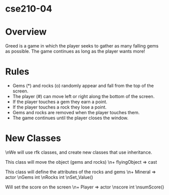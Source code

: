 # cse210-04
# Overview 
Greed is a game in which the player seeks to gather as many falling gems as possible. The game continues as long as the player wants more!

# Rules
- Gems (*) and rocks (o) randomly appear and fall from the top of the screen.
- The player (#) can move left or right along the bottom of the screen.
- If the player touches a gem they earn a point.
- If the player touches a rock they lose a point.
- Gems and rocks are removed when the player touches them.
- The game continues until the player closes the window.

# New Classes 

\nWe will use rfk classes, and create new classes that use inheritance.

This class will move the object (gems and rocks)
\n\+ flyingObject => cast

This class will define the attributes of the rocks and gems
\n\+ Mineral => actor 
	\nGems int
	\nRocks int
	\nSet_Value()
	
Will set the score on the screen
\n\+ Player => actor
	\nscore int
	\nsumScore()

	
	